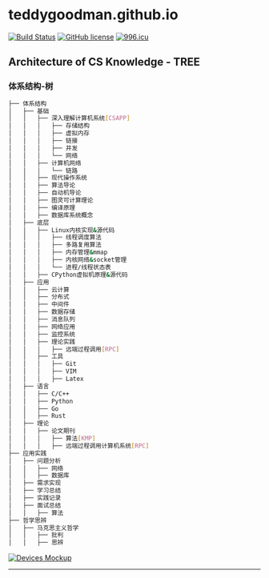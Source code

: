 # teddygoodman.github.io

[![Build Status](https://github.com/cotes2020/jekyll-theme-chirpy/workflows/build/badge.svg?event=push)](https://github.com/cotes2020/jekyll-theme-chirpy/actions?query=event%3Apush)
[![GitHub license](https://img.shields.io/github/license/cotes2020/jekyll-theme-chirpy.svg)](https://github.com/cotes2020/jekyll-theme-chirpy/blob/master/LICENSE)
[![996.icu](https://img.shields.io/badge/link-996.icu-%23FF4D5B.svg)](https://996.icu)

## Architecture of CS Knowledge - TREE

### 体系结构-树

```sh
├── 体系结构
│   ├── 基础
│   │   ├── 深入理解计算机系统[CSAPP]
│   │   │   ├── 存储结构
│   │   │   ├── 虚拟内存
│   │   │   ├── 链接
│   │   │   ├── 并发
│   │   │   └── 网络
│   │   ├── 计算机网络
│   │   │   └── 链路
│   │   ├── 现代操作系统
│   │   ├── 算法导论
│   │   ├── 自动机导论
│   │   ├── 图灵可计算理论
│   │   ├── 编译原理
│   │   ├── 数据库系统概念
│   ├── 底层
│   │   ├── Linux内核实现&源代码
│   │   │   ├── 线程调度算法
│   │   │   ├── 多路复用算法
│   │   │   ├── 内存管理&mmap
│   │   │   ├── 内核网络&socket管理
│   │   │   └── 进程/线程状态表
│   │   ├── CPython虚拟机原理&源代码
│   ├── 应用
│   │   ├── 云计算
│   │   ├── 分布式
│   │   ├── 中间件
│   │   ├── 数据存储
│   │   ├── 消息队列
│   │   ├── 网络应用
│   │   ├── 监控系统
│   │   ├── 理论实践
│   │   │   ├── 远端过程调用[RPC]
│   │   ├── 工具
│   │   │   ├── Git
│   │   │   ├── VIM
│   │   │   ├── Latex
│   ├── 语言
│   │   ├── C/C++
│   │   ├── Python
│   │   ├── Go
│   │   ├── Rust
│   ├── 理论
│   │   ├── 论文期刊
│   │   │   ├── 算法[KMP]
│   │   │   ├── 远端过程调用计算机系统[RPC]
├── 应用实践
│   ├── 问题分析
│   │   ├── 网络
│   │   ├── 数据库
│   ├── 需求实现
│   ├── 学习总结
│   ├── 实践记录
│   ├── 面试总结
│   │   ├── 算法
├── 哲学思辨
│   ├── 马克思主义哲学
│   │   ├── 批判
│   │   ├── 思辨
```

[![Devices Mockup](https://raw.githubusercontent.com/cotes2020/jekyll-theme-chirpy/master/assets/img/sample/devices-mockup.png)](https://chirpy.cotes.info)

---